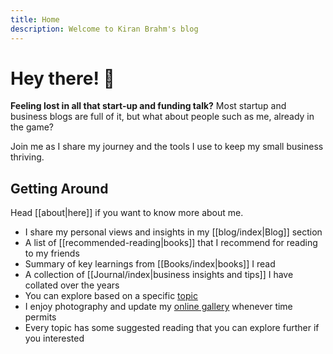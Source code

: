 ```yaml
---
title: Home
description: Welcome to Kiran Brahm's blog
---
```

# Hey there! 👋


**Feeling lost in all that start-up and funding talk?** Most startup and business blogs are full of it, but what about people such as me, already in the game?

Join me as I share my journey and the tools I use to keep my small business thriving.

## Getting Around

Head [[about|here]] if you want to know more about me.


 * I share my personal views and insights in my [[blog/index|Blog]] section
 * A list of [[recommended-reading|books]] that I recommend for reading to my friends
 * Summary of key learnings from [[Books/index|books]] I read
 * A collection of [[Journal/index|business insights and tips]] I have collated over the years 
 * You can explore based on a specific [topic](/tags)
 * I enjoy photography and update my [online gallery](https://photos.kiranbrahma.com) whenever time permits
 * Every topic has some suggested reading that you can explore further if you interested 
 